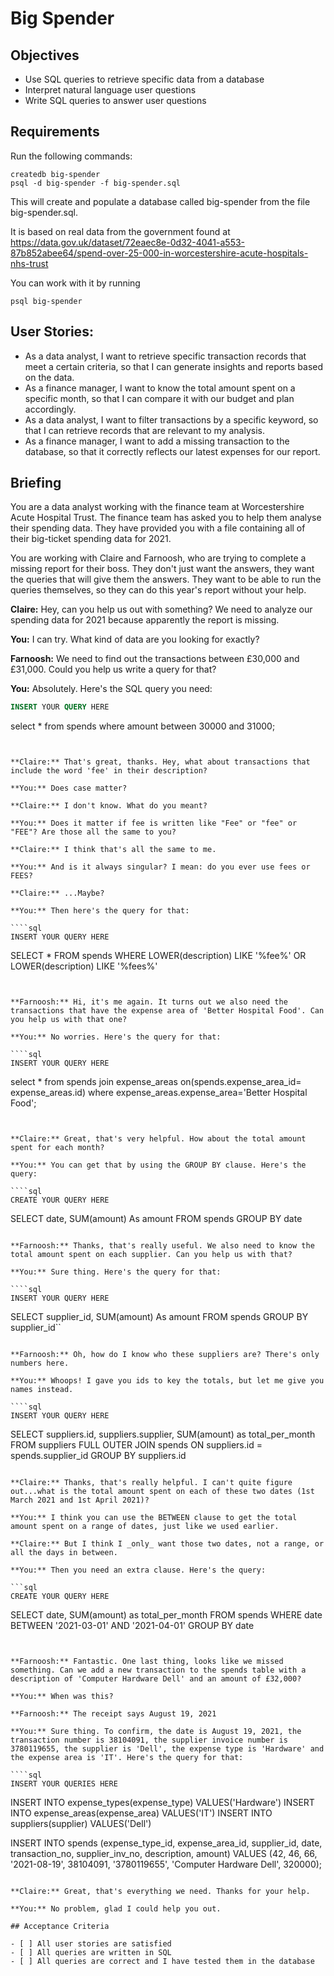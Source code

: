 # Big Spender

## Objectives

- Use SQL queries to retrieve specific data from a database
- Interpret natural language user questions
- Write SQL queries to answer user questions

## Requirements

Run the following commands:

```
createdb big-spender
psql -d big-spender -f big-spender.sql
```

This will create and populate a database called big-spender from the file big-spender.sql.

It is based on real data from the government found at
https://data.gov.uk/dataset/72eaec8e-0d32-4041-a553-87b852abee64/spend-over-25-000-in-worcestershire-acute-hospitals-nhs-trust

You can work with it by running

```
psql big-spender
```

## User Stories:

- As a data analyst, I want to retrieve specific transaction records that meet a certain criteria, so that I can generate insights and reports based on the data.
- As a finance manager, I want to know the total amount spent on a specific month, so that I can compare it with our budget and plan accordingly.
- As a data analyst, I want to filter transactions by a specific keyword, so that I can retrieve records that are relevant to my analysis.
- As a finance manager, I want to add a missing transaction to the database, so that it correctly reflects our latest expenses for our report.

## Briefing

You are a data analyst working with the finance team at Worcestershire Acute Hospital Trust. The finance team has asked you to help them analyse their spending data. They have provided you with a file containing all of their big-ticket spending data for 2021.

You are working with Claire and Farnoosh, who are trying to complete a missing report for their boss. They don't just want the answers, they want the queries that will give them the answers. They want to be able to run the queries themselves, so they can do this year's report without your help.

**Claire:** Hey, can you help us out with something? We need to analyze our spending data for 2021 because apparently the report is missing.

**You:** I can try. What kind of data are you looking for exactly?

**Farnoosh:** We need to find out the transactions between £30,000 and £31,000. Could you help us write a query for that?

**You:** Absolutely. Here's the SQL query you need:

````sql
INSERT YOUR QUERY HERE
``````````````````````````````````````````````````````````````````````````````````````````````````````````````````````````

select * from spends where amount between 30000 and 31000;


``````````````````````````````````````````````````````````````````````````````````````````````````````````````````````````


**Claire:** That's great, thanks. Hey, what about transactions that include the word 'fee' in their description?

**You:** Does case matter?

**Claire:** I don't know. What do you meant?

**You:** Does it matter if fee is written like "Fee" or "fee" or "FEE"? Are those all the same to you?

**Claire:** I think that's all the same to me.

**You:** And is it always singular? I mean: do you ever use fees or FEES?

**Claire:** ...Maybe?

**You:** Then here's the query for that:

````sql
INSERT YOUR QUERY HERE
``````````````````````````````````````````````````````````````````````````````````````````````````````````````````````````

SELECT * FROM spends WHERE LOWER(description) LIKE '%fee%' OR LOWER(description) LIKE '%fees%'

``````````````````````````````````````````````````````````````````````````````````````````````````````````````````````````


**Farnoosh:** Hi, it's me again. It turns out we also need the transactions that have the expense area of 'Better Hospital Food'. Can you help us with that one?

**You:** No worries. Here's the query for that:

````sql
INSERT YOUR QUERY HERE
``````````````````````````````````````````````````````````````````````````````````````````````````````````````````````````

select * from spends join expense_areas
on(spends.expense_area_id= expense_areas.id)
where expense_areas.expense_area='Better Hospital Food';

``````````````````````````````````````````````````````````````````````````````````````````````````````````````````````````


**Claire:** Great, that's very helpful. How about the total amount spent for each month?

**You:** You can get that by using the GROUP BY clause. Here's the query:

````sql
CREATE YOUR QUERY HERE
``````````````````````````````````````````````````````````````````````````````````````````````````````````````````````````

SELECT date, SUM(amount) As amount FROM spends GROUP BY date 


``````````````````````````````````````````````````````````````````````````````````````````````````````````````````````````

**Farnoosh:** Thanks, that's really useful. We also need to know the total amount spent on each supplier. Can you help us with that?

**You:** Sure thing. Here's the query for that:

````sql
INSERT YOUR QUERY HERE
``````````````````````````````````````````````````````````````````````````````````````````````````````````````````````````

SELECT supplier_id, SUM(amount) As amount FROM spends GROUP BY supplier_id``

``````````````````````````````````````````````````````````````````````````````````````````````````````````````````````````

**Farnoosh:** Oh, how do I know who these suppliers are? There's only numbers here.

**You:** Whoops! I gave you ids to key the totals, but let me give you names instead.

````sql
INSERT YOUR QUERY HERE
``````````````````````````````````````````````````````````````````````````````````````````````````````````````````````````

 SELECT suppliers.id, suppliers.supplier, SUM(amount) as total_per_month
FROM suppliers
FULL OUTER JOIN spends ON suppliers.id = spends.supplier_id
GROUP BY suppliers.id


``````````````````````````````````````````````````````````````````````````````````````````````````````````````````````````

**Claire:** Thanks, that's really helpful. I can't quite figure out...what is the total amount spent on each of these two dates (1st March 2021 and 1st April 2021)?

**You:** I think you can use the BETWEEN clause to get the total amount spent on a range of dates, just like we used earlier.

**Claire:** But I think I _only_ want those two dates, not a range, or all the days in between.

**You:** Then you need an extra clause. Here's the query:

```sql
CREATE YOUR QUERY HERE
``````````````````````````````````````````````````````````````````````````````````````````````````````````````````````````

SELECT date, SUM(amount) as total_per_month
FROM spends
WHERE date BETWEEN '2021-03-01' AND '2021-04-01'
GROUP BY date

``````````````````````````````````````````````````````````````````````````````````````````````````````````````````````````


**Farnoosh:** Fantastic. One last thing, looks like we missed something. Can we add a new transaction to the spends table with a description of 'Computer Hardware Dell' and an amount of £32,000?

**You:** When was this?

**Farnoosh:** The receipt says August 19, 2021

**You:** Sure thing. To confirm, the date is August 19, 2021, the transaction number is 38104091, the supplier invoice number is 3780119655, the supplier is 'Dell', the expense type is 'Hardware' and the expense area is 'IT'. Here's the query for that:

````sql
INSERT YOUR QUERIES HERE
``````````````````````````````````````````````````````````````````````````````````````````````````````````````````````````

INSERT INTO expense_types(expense_type) VALUES('Hardware')
INSERT INTO expense_areas(expense_area) VALUES('IT')
INSERT INTO suppliers(supplier) VALUES('Dell')

INSERT INTO spends (expense_type_id, expense_area_id, supplier_id, date, transaction_no, supplier_inv_no, description, amount)
VALUES (42,
        46,
        66,
        '2021-08-19',
        38104091,
        '3780119655',
        'Computer Hardware Dell',
        320000);

``````````````````````````````````````````````````````````````````````````````````````````````````````````````````````````

**Claire:** Great, that's everything we need. Thanks for your help.

**You:** No problem, glad I could help you out.

## Acceptance Criteria

- [ ] All user stories are satisfied
- [ ] All queries are written in SQL
- [ ] All queries are correct and I have tested them in the database